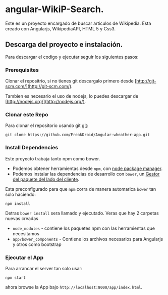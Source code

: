 # angular-WikiP-Search.

Este es un proyecto encargado de buscar articulos de Wikipedia. Esta creado con Angularjs, WikipediaAPI, HTML 5 y Css3.



## Descarga del proyecto e instalación.

Para descargar el codigo y ejecutar seguir los siguientes pasos:

### Prerequisites

Clonar el repositrio, si no tienes git descargalo primero desde
[http://git-scm.com/](http://git-scm.com/).

Tambien es necesario el uso de nodejs, lo puedes descargar de [http://nodejs.org/](http://nodejs.org/).

### Clonar este Repo

Para clonar el repositorio usando git [git][git]:

```
git clone https://github.com/FreakDroid/Angular-wheather-app.git
```

### Install Dependencies

Este proyecto trabaja tanto npm como bower.

* Podemos obtener herramientas desde `npm`, con [node package manager][npm].
* Podemos instalar las dependencias de desarrollo con `bower`, un [Gestor del paquete del lado del cliente][bower].

Esta preconfigurado para que `npm` corra de manera automarica `bower` tan solo haciendo:

```
npm install
```


Detras `bower install` sera llamado y ejecutado.  Veras que hay 2 carpetas nuevas creadas

* `node_modules` - contiene los paquetes npm con las herramientas que necesitamos
* `app/bower_components` - Contiene los archivos necesarios para Angularjs y otros como bootstrap


### Ejecutar el App

Para arrancar el server tan solo usar:

```
npm start
```

ahora browse la App bajo `http://localhost:8000/app/index.html`.

[git]: http://git-scm.com/
[bower]: http://bower.io
[npm]: https://www.npmjs.org/
[node]: http://nodejs.org
[protractor]: https://github.com/angular/protractor
[jasmine]: http://jasmine.github.io
[karma]: http://karma-runner.github.io
[travis]: https://travis-ci.org/
[http-server]: https://github.com/nodeapps/http-server

